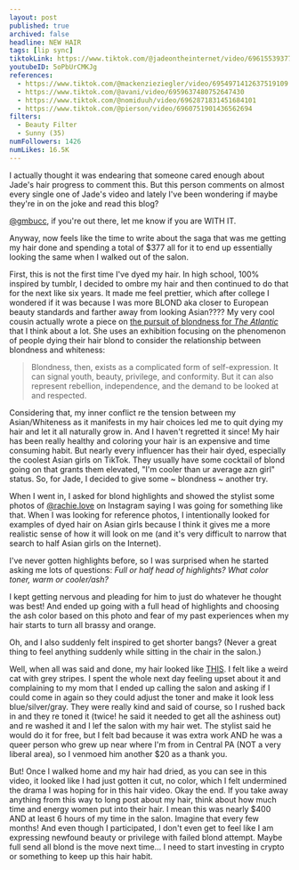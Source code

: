 ```yaml
---
layout: post
published: true
archived: false
headline: NEW HAIR
tags: [lip sync]
tiktokLink: https://www.tiktok.com/@jadeontheinternet/video/6961553937765846277
youtubeID: 5oPbUrCMKJg
references:
  - https://www.tiktok.com/@mackenzieziegler/video/6954971412637519109
  - https://www.tiktok.com/@avani/video/6959637480752647430
  - https://www.tiktok.com/@nomiduuh/video/6962871831451684101
  - https://www.tiktok.com/@pierson/video/6960751901436562694
filters:
  - Beauty Filter
  - Sunny (35)
numFollowers: 1426
numLikes: 16.5K
---
```


I actually thought it was endearing that someone cared enough about Jade's hair progress to comment this. But this person comments on almost every single one of Jade's video and lately I've been wondering if maybe they're in on the joke and read this blog?

[@gmbucc](https://www.tiktok.com/@gmbucc/?), if you're out there, let me know if you are WITH IT.

Anyway, now feels like the time to write about the saga that was me getting my hair done and spending a total of $377 all for it to end up essentially looking the same when I walked out of the salon.

First, this is not the first time I've dyed my hair. In high school, 100% inspired by tumblr, I decided to ombre my hair and then continued to do that for the next like six years. It made me feel prettier, which after college I wondered if it was because I was more BLOND aka closer to European beauty standards and farther away from looking Asian???? My very cool cousin actually wrote a piece on [the pursuit of blondness for *The Atlantic*](https://www.theatlantic.com/entertainment/archive/2018/08/the-pursuit-of-blondness/567688/) that I think about a lot. She uses an exhibition focusing on the phenomenon of people dying their hair blond to consider the relationship between blondness and whiteness:

> Blondness, then, exists as a complicated form of self-expression. It can signal youth, beauty, privilege, and conformity. But it can also represent rebellion, independence, and the demand to be looked at and respected.

Considering that, my inner conflict re the tension between my Asian/Whiteness as it manifests in my hair choices led me to quit dying my hair and let it all naturally grow in. And I haven't regretted it since! My hair has been really healthy and coloring your hair is an expensive and time consuming habit. But nearly every influencer has their hair dyed, especially the coolest Asian girls on TikTok. They usually have some cocktail of blond going on that grants them elevated, "I'm cooler than ur average azn girl" status. So, for Jade, I decided to give some ~ blondness ~ another try.  

When I went in, I asked for blond highlights and showed the stylist some photos of [@rachie.love](https://www.instagram.com/p/CKGAHkQF3jq/) on Instagram saying I was going for something like that. When I was looking for reference photos, I intentionally looked for examples of dyed hair on Asian girls because I think it gives me a more realistic sense of how it will look on me (and it's very difficult to narrow that search to half Asian girls on the Internet). 

I've never gotten highlights before, so I was surprised when he started asking me lots of questions: *Full or half head of highlights?* *What color toner, warm or cooler/ash?* 

I kept getting nervous and pleading for him to just do whatever he thought was best! And ended up going with a full head of highlights and choosing the ash color based on this photo and fear of my past experiences when my hair starts to turn all brassy and orange.

Oh, and I also suddenly felt inspired to get shorter bangs? (Never a great thing to feel anything suddenly while sitting in the chair in the salon.) 

Well, when all was said and done, my hair looked like [THIS](https://whoisjadeontheinter.net/badhair/). I felt like a weird cat with grey stripes. I spent the whole next day feeling upset about it and complaining to my mom that I ended up calling the salon and asking if I could come in again so they could adjust the toner and make it look less blue/silver/gray. They were really kind and said of course, so I rushed back in and they re toned it (twice! he said it needed to get all the ashiness out) and re washed it and I lef the salon with my hair wet. The stylist said he would do it for free, but I felt bad because it was extra work AND he was a queer person who grew up near where I'm from in Central PA (NOT a very liberal area), so I venmoed him another $20 as a thank you. 

But! Once I walked home and my hair had dried, as you can see in this video, it looked like I had just gotten it cut, no color, which I felt undermined the drama I was hoping for in this hair video. Okay the end. If you take away anything from this way to long post about my hair, think about how much time and energy women put into their hair. I mean this was nearly $400 AND at least 6 hours of my time in the salon. Imagine that every few months! And even though I participated, I don't even get to feel like I am expressing newfound beauty or privilege with failed blond attempt. Maybe full send all blond is the move next time... I need to start investing in crypto or something to keep up this hair habit.